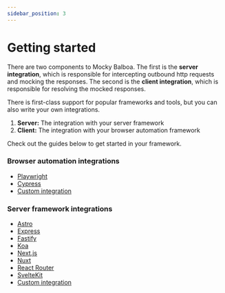 ```yaml
---
sidebar_position: 3
---
```


# Getting started

There are two components to Mocky Balboa. The first is the __server integration__, which is responsible for intercepting outbound http requests and mocking the responses. The second is the __client integration__, which is responsible for resolving the mocked responses.

There is first-class support for popular frameworks and tools, but you can also write your own integrations.

1. **Server:** The integration with your server framework
2. **Client:** The integration with your browser automation framework

Check out the guides below to get started in your framework.

### Browser automation integrations

- [Playwright](./client/playwright)
- [Cypress](./client/cypress)
- [Custom integration](./client/custom)

### Server framework integrations

- [Astro](./server/astro)
- [Express](./server/express)
- [Fastify](./server/fastify)
- [Koa](./server/koa)
- [Next.js](./server/next-js)
- [Nuxt](./server/nuxt)
- [React Router](./server/react-router)
- [SvelteKit](./server/sveltekit)
- [Custom integration](./server/custom)
